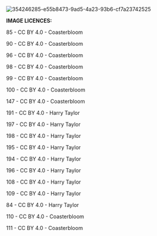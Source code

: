 
![354246285-e55b8473-9ad5-4a23-93b6-cf7a23742525](https://github.com/user-attachments/assets/2f2b7d61-e5f9-4e90-86f3-65b52dfcc983)

**IMAGE LICENCES:**

85 - CC BY 4.0 - Coasterbloom

90 - CC BY 4.0 - Coasterbloom

96 - CC BY 4.0 - Coasterbloom

98 - CC BY 4.0 - Coasterbloom

99 - CC BY 4.0 - Coasterbloom

100 - CC BY 4.0 - Coasterbloom

147 - CC BY 4.0 - Coasterbloom

191  - CC BY 4.0 - Harry Taylor

197 - CC BY 4.0 - Harry Taylor

198 - CC BY 4.0 - Harry Taylor

195 - CC BY 4.0 - Harry Taylor

194 - CC BY 4.0 - Harry Taylor

196 - CC BY 4.0 - Harry Taylor

108 - CC BY 4.0 - Harry Taylor

109 - CC BY 4.0 - Harry Taylor 

84 - CC BY 4.0 - Harry Taylor

110 - CC BY 4.0 - Coasterbloom

111 - CC BY 4.0 - Coasterbloom
